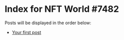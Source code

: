 # Index for NFT World #7482
Posts will be displayed in the order below:

- [Your first post](./001-first.md)

